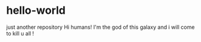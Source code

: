 # hello-world
just another repository
Hi humans!
I'm the god of this galaxy and i will come to kill u all !
